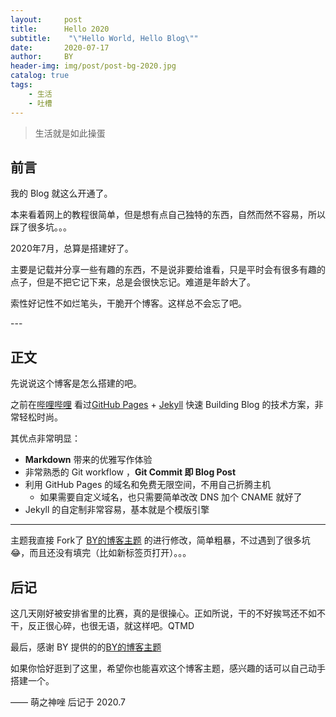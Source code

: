```yaml
---
layout:     post
title:      Hello 2020
subtitle:    "\"Hello World, Hello Blog\""
date:       2020-07-17
author:     BY
header-img: img/post/post-bg-2020.jpg
catalog: true
tags:
    - 生活
    - 吐槽
---
```


> 生活就是如此操蛋

## 前言

我的 Blog 就这么开通了。

本来看着网上的教程很简单，但是想有点自己独特的东西，自然而然不容易，所以踩了很多坑。。。

2020年7月，总算是搭建好了。

主要是记载并分享一些有趣的东西，不是说非要给谁看，只是平时会有很多有趣的点子，但是不把它记下来，总是会很快忘记。难道是年龄大了。

索性好记性不如烂笔头，干脆开个博客。这样总不会忘了吧。

<p id = "build"></p>
---

## 正文

先说说这个博客是怎么搭建的吧。

之前在[哔哩哔哩](https://www.bilibili.com/video/BV14x411t7ZU) 看过[GitHub Pages](https://pages.github.com/) + [Jekyll](http://jekyllrb.com/) 快速 Building Blog 的技术方案，非常轻松时尚。

其优点非常明显：

* **Markdown** 带来的优雅写作体验
* 非常熟悉的 Git workflow ，**Git Commit 即 Blog Post**
* 利用 GitHub Pages 的域名和免费无限空间，不用自己折腾主机
	* 如果需要自定义域名，也只需要简单改改 DNS 加个 CNAME 就好了 
* Jekyll 的自定制非常容易，基本就是个模版引擎



---

主题我直接 Fork了 [BY的博客主题](https://github.com/qiubaiying/qiubaiying.github.io) 的进行修改，简单粗暴，不过遇到了很多坑😂，而且还没有填完（比如新标签页打开）。。。


## 后记

这几天刚好被安排省里的比赛，真的是很操心。正如所说，干的不好挨骂还不如不干，反正很心碎，也很无语，就这样吧。QTMD

最后，感谢 BY 提供的的[BY的博客主题](https://github.com/qiubaiying/qiubaiying.github.io) 

如果你恰好逛到了这里，希望你也能喜欢这个博客主题，感兴趣的话可以自己动手搭建一个。

—— 萌之神唑 后记于 2020.7


